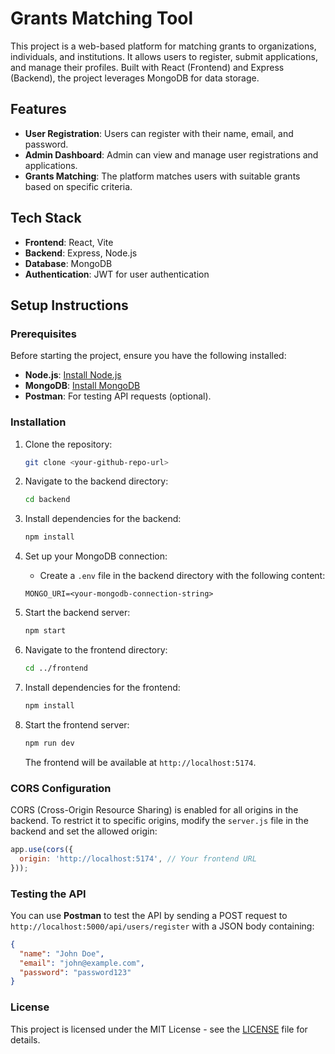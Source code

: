 

# Grants Matching Tool

This project is a web-based platform for matching grants to organizations, individuals, and institutions. It allows users to register, submit applications, and manage their profiles. Built with React (Frontend) and Express (Backend), the project leverages MongoDB for data storage.

## Features
- **User Registration**: Users can register with their name, email, and password.
- **Admin Dashboard**: Admin can view and manage user registrations and applications.
- **Grants Matching**: The platform matches users with suitable grants based on specific criteria.

## Tech Stack
- **Frontend**: React, Vite
- **Backend**: Express, Node.js
- **Database**: MongoDB
- **Authentication**: JWT for user authentication

## Setup Instructions

### Prerequisites

Before starting the project, ensure you have the following installed:
- **Node.js**: [Install Node.js](https://nodejs.org/)
- **MongoDB**: [Install MongoDB](https://www.mongodb.com/try/download/community)
- **Postman**: For testing API requests (optional).

### Installation

1. Clone the repository:

   ```bash
   git clone <your-github-repo-url>
   ```

2. Navigate to the backend directory:

   ```bash
   cd backend
   ```

3. Install dependencies for the backend:

   ```bash
   npm install
   ```

4. Set up your MongoDB connection:
   - Create a `.env` file in the backend directory with the following content:
   
   ```
   MONGO_URI=<your-mongodb-connection-string>
   ```

5. Start the backend server:

   ```bash
   npm start
   ```

6. Navigate to the frontend directory:

   ```bash
   cd ../frontend
   ```

7. Install dependencies for the frontend:

   ```bash
   npm install
   ```

8. Start the frontend server:

   ```bash
   npm run dev
   ```

   The frontend will be available at `http://localhost:5174`.

### CORS Configuration
CORS (Cross-Origin Resource Sharing) is enabled for all origins in the backend. To restrict it to specific origins, modify the `server.js` file in the backend and set the allowed origin:

```javascript
app.use(cors({
  origin: 'http://localhost:5174', // Your frontend URL
}));
```

### Testing the API
You can use **Postman** to test the API by sending a POST request to `http://localhost:5000/api/users/register` with a JSON body containing:

```json
{
  "name": "John Doe",
  "email": "john@example.com",
  "password": "password123"
}
```

### License
This project is licensed under the MIT License - see the [LICENSE](LICENSE) file for details.
```

